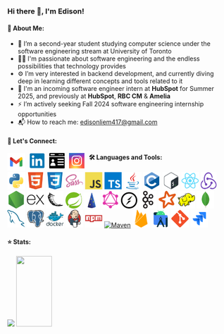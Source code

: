 ### Hi there :wave:, I'm Edison!

#### 🎥 About Me:
- :school: I’m a second-year student studying computer science under the software engineering stream at University of Toronto
- 👨‍💻 I'm passionate about software engineering and the endless possibilities that technology provides
- ⚙️  I’m very interested in backend development, and currently diving deep in learning different concepts and tools related to it 
- :rocket:  I'm an incoming software engineer intern at **HubSpot** for Summer 2025, and previously at **HubSpot**, **RBC CM** & **Amelia**
- :zap:  I’m actively seeking Fall 2024 software engineering internship opportunities
- 📬 How to reach me: edisonliem417@gmail.com 

#### 🤝 Let's Connect:
<div>
    <a href="mailto:edisonliem417@gmail.com" target="_blank"><img src="https://github.com/edent/SuperTinyIcons/blob/master/images/svg/gmail.svg" title="Gmail" alt="Gmail" width="40" style="float:left;padding-right:10px;"></a> 
    <a href="https://www.linkedin.com/in/edison-liem/" target="_blank"><img src="https://github.com/devicons/devicon/blob/master/icons/linkedin/linkedin-original.svg" title="Linkedin" alt="Linkedin" width="35" style="float:left;padding-right:10px;"></a>
    <a href="https://edison-lhk.github.io/personal-website/" target="_blank"><img src="./personal-website-icon.png" title="Personal Website" alt="My Personal Website" width="35" height="35" style="float:left;padding-right:10px;"></a>
    <a href="https://www.instagram.com/edison_lhk/" target="_blank"><img src="https://github.com/edent/SuperTinyIcons/blob/master/images/svg/instagram.svg" title="Instagram" alt="Instagram" width="35" style="float:left;padding-right:10px;"></a>  
<div>

#### 🛠️ Languages and Tools:
<div> 
    <a href="https://www.python.org/" target="_blank"><img src="https://github.com/devicons/devicon/blob/master/icons/python/python-original.svg" title="Python" alt="Python" width="40" height="40"></a>
    <a href="https://developer.mozilla.org/en-US/docs/Web/HTML" target="_blank"><img src="https://github.com/devicons/devicon/blob/master/icons/html5/html5-original.svg" title="HTML5" alt="HTML" width="40" height="40"></a>
    <a href="https://developer.mozilla.org/en-US/docs/Web/CSS" target="_blank"><img src="https://github.com/devicons/devicon/blob/master/icons/css3/css3-original.svg" title="CSS3" alt="CSS" width="40" height="40"></a>
    <a href="https://sass-lang.com/" target="_blank"><img src="https://github.com/devicons/devicon/blob/master/icons/sass/sass-original.svg" title="SASS" alt="SASS" width="40" height="40"></a>
    <a href="https://www.javascript.com/" target="_blank"><img src="https://github.com/devicons/devicon/blob/master/icons/javascript/javascript-original.svg" title="JavaScript" alt="JavaScript" width="40" height="40"></a>
    <a href="https://www.typescriptlang.org/" target="_blank"><img src="https://github.com/devicons/devicon/blob/master/icons/typescript/typescript-original.svg" title="TypeScript" alt="TypeScript" width="40" height="40"></a>
    <a href="https://www.java.com/en/" target="_blank"><img src="https://github.com/devicons/devicon/blob/master/icons/java/java-original.svg" title="Java" alt="Java" width="40" height="40"></a>
    <a href="https://learn.microsoft.com/en-us/cpp/c-language/?view=msvc-170" target="_blank"><img src="https://github.com/devicons/devicon/blob/master/icons/c/c-original.svg" title="C" alt="C" width="40" height="40"></a>
    <a href="https://www.gnu.org/software/bash/" target="_blank"><img src="https://github.com/devicons/devicon/blob/master/icons/bash/bash-original.svg" title="Bash" alt="Bash" width="40" height="40"></a>
    <a href="https://react.dev/" target="_blank"><img src="https://github.com/devicons/devicon/blob/master/icons/react/react-original.svg" title="React.js" alt="React.js" width="40" height="40"></a>
    <a href="https://redux.js.org/" target="_blank"><img src="https://github.com/devicons/devicon/blob/master/icons/redux/redux-original.svg" title="Redux" alt="Redux" width="36" height="40"></a>
    <a href="https://nodejs.org/en" target="_blank"><img src="https://github.com/devicons/devicon/blob/master/icons/nodejs/nodejs-original.svg" title="Node.js" alt="Node.js" width="40" height="40"></a>
    <a href="https://expressjs.com/" target="_blank"><img src="https://github.com/devicons/devicon/blob/master/icons/express/express-original.svg" title="Express.js" alt="Express.js" width="40" height="40"></a>
    <a href="https://flask.palletsprojects.com/en/2.3.x/" target="_blank"><img src="https://github.com/devicons/devicon/blob/master/icons/flask/flask-original.svg" title="Flask" alt="Flask" width="40" height="40"></a>
    <a href="https://spring.io/projects/spring-boot" target="_blank"><img src="https://github.com/devicons/devicon/blob/master/icons/spring/spring-original.svg" title="Spring Boot" alt="Spring Boot" width="37" height="37"></a>
    <a href="https://www.dropwizard.io/en/stable/" target="_blank"><img src="https://github.com/devicons/devicon/blob/master/icons/dropwizard/dropwizard-original.svg" title="Dropwizard" alt="Dropwizard" width="37" height="37"></a>
    <a href="https://graphql.org/" target="_blank"><img src="https://github.com/devicons/devicon/blob/master/icons/graphql/graphql-plain.svg" title="GraphQL" alt="GraphQL" width="40" height="40"></a>
    <a href="https://socket.io/" target="_blank"><img src="https://github.com/devicons/devicon/blob/master/icons/socketio/socketio-original.svg" title="Socket.io" alt="Socket.io" width="37" height="37"></a>
    <a href="https://kafka.apache.org/" target="_blank"><img src="https://github.com/devicons/devicon/blob/master/icons/apachekafka/apachekafka-original.svg" title="Apache Kafka" alt="Apache Kafka" width="40" height="40"></a>
    <a href="https://spark.apache.org/" target="_blank"><img src="https://github.com/devicons/devicon/blob/master/icons/apachespark/apachespark-original.svg" title="Apache Spark" alt="Apache Spark" width="40" height="40"></a>
    <a href="https://hadoop.apache.org/" target="_blank"><img src="https://github.com/devicons/devicon/blob/master/icons/hadoop/hadoop-original.svg" title="Apache Hadoop" alt="Apache Hadoop" width="40" height="40"></a>
    <a href="https://www.mongodb.com/" target="_blank"><img src="https://github.com/devicons/devicon/blob/master/icons/mongodb/mongodb-original.svg" title="MongoDB" alt="MongoDB" width="40" height="40"></a>
    <a href="https://www.mysql.com/" target="_blank"><img src="https://github.com/devicons/devicon/blob/master/icons/mysql/mysql-original.svg" title="MySQL" alt="MySQL" width="40" height="40"></a>
    <a href="https://www.postgresql.org/" target="_blank"><img src="https://github.com/devicons/devicon/blob/master/icons/postgresql/postgresql-original.svg" title="PostgreSQL" alt="PostgreSQL" width="40" height="40"></a>
    <a href="https://www.docker.com/" target="_blank"><img src="https://github.com/devicons/devicon/blob/master/icons/docker/docker-original-wordmark.svg" title="Docker" alt="Docker" width="40" height="40"></a>
    <a href="https://www.jenkins.io" target="_blank"><img src="https://github.com/devicons/devicon/blob/master/icons/jenkins/jenkins-original.svg" title="Jenkins" alt="Jenkins" width="40" height="40"></a>
    <a href="https://www.npmjs.com/" target="_blank"><img src="https://github.com/devicons/devicon/blob/master/icons/npm/npm-original-wordmark.svg" title="npm" alt="npm" width="40" height="40"></a>
    <a href="https://maven.apache.org/" target="_blank"><img src="https://user-images.githubusercontent.com/25181517/117207242-07d5a700-adf4-11eb-975e-be04e62b984b.png" title="Maven" alt="Maven" width="40" height="40"></a>
    <a href="https://firebase.google.com/" target="_blank"><img src="https://github.com/devicons/devicon/blob/master/icons/firebase/firebase-plain.svg" title="Firebase" alt="Firebase" width="40" height="40"></a>
    <a href="https://developer.android.com/" target="_blank"><img src="https://github.com/devicons/devicon/blob/master/icons/androidstudio/androidstudio-original.svg" title="Android Studio" alt="Android Studio" width="40" height="40"></a>
    <a href="https://git-scm.com/" target="_blank"><img src="https://github.com/devicons/devicon/blob/master/icons/git/git-original.svg" title="Git" alt="Git" width="40" height="40"></a>
    <a href="https://www.atlassian.com/software/jira"><img src="https://github.com/devicons/devicon/blob/master/icons/jira/jira-original.svg" title="Jira" alt="Jira" width="40" height="40"></a>
</div>

#### ⭐ Stats:
<img style="width: 45%" src="https://github-readme-stats.vercel.app/api?username=edison-lhk&show_icons=true&theme=transparent"/>
<img style="height: 160px; width: 40%"  src="https://github-readme-stats.vercel.app/api/top-langs?username=edison-lhk&layout=compact&theme=transparent"/>
